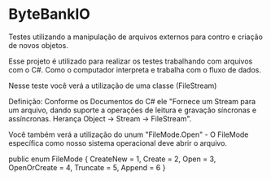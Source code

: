 # ByteBankIO
Testes utilizando a manipulação de arquivos externos para contro e criação de novos objetos.

Esse projeto é utilizado para realizar os testes trabalhando com arquivos com o C#. Como o computador interpreta e trabalha com o fluxo de dados.

Nesse teste você verá a utilização de uma classe (FileStream)

Definição: Conforme os Documentos do C# ele "Fornece um Stream para um arquivo, dando suporte a operações de leitura e gravação síncronas e assíncronas.
Herança Object -> Stream -> FileStream".

Você também verá a utilização do unum "FileMode.Open" - O FileMode específica como nosso sistema operacional deve abrir o arquivo.

public enum FileMode
{
  CreateNew = 1,
  Create = 2,
  Open = 3,
  OpenOrCreate = 4,
  Truncate = 5,
  Append = 6
}
